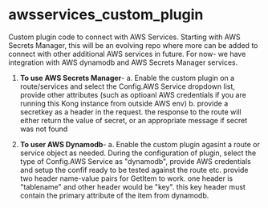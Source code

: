 # awsservices_custom_plugin
Custom plugin code to connect with AWS Services. Starting with AWS Secrets Manager, this will be an evolving repo where more can be added to connect with  other additional AWS services in future. 
For now- we have integration with AWS dynamodb and AWS Secrets Manager services.
1. **To use AWS Secrets Manager**- 
    a. Enable the custom plugin on a route/services and select the Config.AWS Service dropdown list, provide other attributes (such as optioanl AWS credentials if you are running this Kong instance from outside AWS env) 
    b. provide a secretkey as a header in the request. the response to the route will either return the value of secret, or an appropriate message if secret was not found

2. **To user AWS Dynamodb**- 
  a. Enable the custom plugin agasint a route or service object as needed. During the configuration of plugin, select the type of Config.AWS Service as "dynamodb", provide AWS credentials and setup the confif ready to be tested against the route etc. 
provide two header name-value pairs for GetItem to work. one header is "tablename" and other header would be "key". this key header must contain the primary attribute of the item from dynamodb.  
